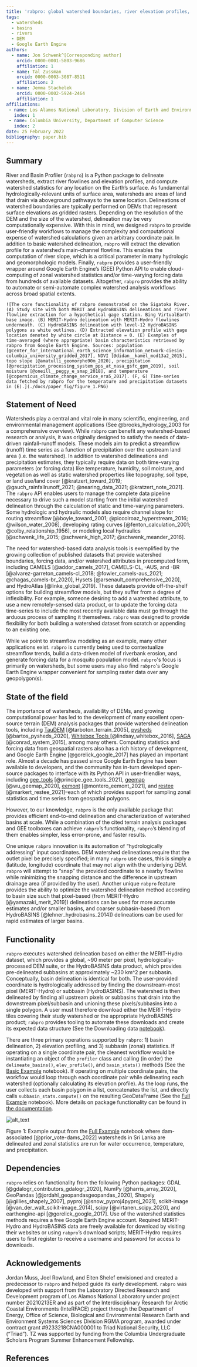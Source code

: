 ```yaml
---
title: 'rabpro: global watershed boundaries, river elevation profiles, and catchment statistics'
tags:
  - watersheds
  - basins
  - rivers
  - DEM
  - Google Earth Engine
authors:
  - name: Jon Schwenk^[Corresponding author]
    orcid: 0000-0001-5803-9686
    affiliation: 1
  - name: Tal Zussman
    orcid: 0000-0003-3087-8511
    affiliation: 2
  - name: Jemma Stachelek
    orcid: 0000-0002-5924-2464
    affiliation: 1
affiliations:
 - name: Los Alamos National Laboratory, Division of Earth and Environmental Sciences
   index: 1
 - name: Columbia University, Department of Computer Science
   index: 2
date: 25 February 2022
bibliography: paper.bib
---
```



## Summary

River and Basin Profiler (`rabpro`) is a Python package to delineate watersheds, extract river flowlines and elevation profiles, and compute watershed statistics for any location on the Earth’s surface. As fundamental hydrologically-relevant units of surface area, watersheds are areas of land that drain via aboveground pathways to the same location. Delineations of watershed boundaries are typically performed on DEMs that represent surface elevations as gridded rasters. Depending on the resolution of the DEM and the size of the watershed, delineation may be very computationally expensive. With this in mind, we designed `rabpro` to provide user-friendly workflows to manage the complexity and computational expense of watershed calculations given an arbitrary coordinate pair. In addition to basic watershed delineation, `rabpro` will extract the elevation profile for a watershed’s main-channel flowline. This enables the computation of river slope, which is a critical parameter in many hydrologic and geomorphologic models. Finally, `rabpro` provides a user-friendly wrapper around Google Earth Engine’s (GEE) Python API to enable cloud-computing of zonal watershed statistics and/or time-varying forcing data from hundreds of available datasets. Altogether, `rabpro` provides the ability to automate or semi-automate complex watershed analysis workflows across broad spatial extents.

```
![The core functionality of rabpro demonstrated on the Sigatoka River. (A) Study site with both MERIT and HydroBASINS delineations and river flowline extraction for a hypothetical gage station. Bing VirtualEarth base image. (B) MERIT-Hydro delineation with MERIT-Hydro flowlines underneath. (C) HydroBASINS delineation with level-12 HydroBASINS polygons as white outlines. (D) Extracted elevation profile with gage location denoted by white circle at Distance = 0. (E) Examples of time-averaged (where appropriate) basin characteristics retrieved by rabpro from Google Earth Engine. Sources: population [@center_for_international_earth_science_information_network-ciesin-columbia_university_gridded_2017], NDVI [@didan__kamel_mod13a2_2015], topo slope [@amatulli_geomorpho90m_2020], precipitation [@precipitation_processing_system_pps_at_nasa_gsfc_gpm_2019], soil moisture [@oneill__peggy_e_smap_2018], and temperature [@copernicus_climate_change_service_era5_2017]. (F, G) Time-series data fetched by rabpro for the temperature and precipitation datasets in (E).](./docs/paper_fig/figure_1.PNG)
```

## Statement of Need

Watersheds play a central and vital role in many scientific, engineering, and environmental management applications (See @brooks_hydrology_2003 for a comprehensive overview). While `rabpro` can benefit any watershed-based research or analysis, it was originally designed to satisfy the needs of data-driven rainfall-runoff models. These models aim to predict a streamflow (runoff) time series as a function of precipitation over the upstream land area (i.e. the watershed). In addition to watershed delineations and precipitation estimates, they typically require data on both time-varying parameters (or forcing data) like temperature, humidity, soil moisture, and vegetation as well as static watershed properties like topography, soil type, or land use/land cover [@kratzert_toward_2019; @gauch_rainfallrunoff_2021; @nearing_data_2021; @kratzert_note_2021]. The `rabpro` API enables users to manage the complete data pipeline necessary to drive such a model starting from the initial watershed delineation through the calculation of static and time-varying parameters. Some hydrologic and hydraulic models also require channel slope for routing streamflow [@boyle_toward_2001; @piccolroaz_hyperstream_2016; @wilson_water_2008], developing rating curves [@fenton_calculation_2001; @colby_relationship_1956], or modeling local hydraulics [@schwenk_life_2015; @schwenk_high_2017; @schwenk_meander_2016]. 

The need for watershed-based data analysis tools is exemplified by the growing collection of published datasets that provide watershed boundaries, forcing data, and/or watershed attributes in precomputed form, including CAMELS [@addor_camels_2017], CAMELS-CL, -AUS, and -BR [@alvarez-garreton_camels-cl_2018; @fowler_camels-aus_2021; @chagas_camels-br_2020], Hysets [@arsenault_comprehensive_2020], and HydroAtlas [@linke_global_2019]. These datasets provide off-the-shelf options for building streamflow models, but they suffer from a degree of inflexibility. For example, someone desiring to add a watershed attribute, to use a new remotely-sensed data product, or to update the forcing data time-series to include the most recently available data must go through the arduous process of sampling it themselves. `rabpro` was designed to provide flexibility for both building a watershed dataset from scratch or appending to an existing one.

While we point to streamflow modeling as an example, many other applications exist. `rabpro` is currently being used to contextualize streamflow trends, build a data-driven model of riverbank erosion, and generate forcing data for a mosquito population model. `rabpro`'s focus is primarily on watersheds, but some users may also find `rabpro`'s Google Earth Engine wrapper convenient for sampling raster data over any geopolygon(s).


## State of the field

The importance of watersheds, availability of DEMs, and growing computational power has led to the development of many excellent open-source terrain (DEM) analysis packages that provide watershed delineation tools, including [TauDEM](https://hydrology.usu.edu/taudem/taudem5/) [@tarboton_terrain_2005], [pysheds](https://github.com/mdbartos/pysheds) [@bartos_pysheds_2020], [Whitebox Tools ](https://github.com/jblindsay/whitebox-tools)[@lindsay_whitebox_2016], [SAGA](https://sagatutorials.wordpress.com/terrain-analysis/) [@conrad_system_2015], among many others. Computing statistics and forcing data from geospatial rasters also has a rich history of development, and Google Earth Engine [@gorelick_google_2017] has played an important role. Almost a decade has passed since Google Earth Engine has been available to developers, and the community has in-turn developed open-source packages to interface with its Python API in user-friendlier ways, including [gee_tools](https://github.com/gee-community/gee_tools) [@principe_gee_tools_2021], [geemap](https://geemap.org/) [@wu_geemap_2020], [eemont](https://github.com/davemlz/eemont) [@montero_eemont_2021], and [restee](https://github.com/KMarkert/restee) [@markert_restee_2021]–each of which provides support for sampling zonal statistics and time series from geospatial polygons.

However, to our knowledge, `rabpro` is the only available package that provides efficient end-to-end delineation and characterization of watershed basins at scale. While a combination of the cited terrain analysis packages and GEE toolboxes can achieve `rabpro`’s functionality, `rabpro`’s blending of them enables simpler, less error-prone, and faster results. 

One unique `rabpro` innovation is its automation of “hydrologically addressing” input coordinates. DEM watershed delineations require that the outlet pixel be precisely specified; in many `rabpro` use cases, this is simply a (latitude, longitude) coordinate that may not align with the underlying DEM. `rabpro` will attempt to “snap” the provided coordinate to a nearby flowline while minimizing the snapping distance and the difference in upstream drainage area (if provided by the user). Another unique `rabpro` feature provides the ability to optimize the watershed delineation method according to basin size such that pixel-based (from MERIT-Hydro [@yamazaki_merit_2019]) delineations can be used for more accurate estimates and/or smaller basins, and coarser subbasin-based (from HydroBASINS [@lehner_hydrobasins_2014]) delineations can be used for rapid estimates of larger basins. 


## Functionality

`rabpro` executes watershed delineation based on either the MERIT-Hydro dataset, which provides a global, ~90 meter per pixel, hydrologically-processed DEM suite, or the HydroBASINS data product, which provides pre-delineated subbasins at approximately ~230 km^2 per subbasin. Conceptually, basin delineation is identical for both. The user-provided coordinate is hydrologically addressed by finding the downstream-most pixel (MERIT-Hydro) or subbasin (HydroBASINS). The watershed is then delineated by finding all upstream pixels or subbasins that drain into the downstream pixel/subbasin and unioning these pixels/subbasins into a single polygon. A user must therefore download either the MERIT-Hydro tiles covering their study watershed or the appropriate HydroBASINS product; `rabpro` provides tooling to automate these downloads and create its expected data structure (See the Downloading data [notebook](https://github.com/VeinsOfTheEarth/rabpro/blob/main/docs/source/examples/notebooks/downloading_data.ipynb)).

There are three primary operations supported by `rabpro`: 1) basin delineation, 2) elevation profiling, and 3) subbasin (zonal) statistics. If operating on a single coordinate pair, the cleanest workflow would be instantiating an object of the `profiler` class and calling (in order) the `delineate_basins()`, `elev_profile()`, and `basin_stats()` methods (See the [Basic Example](https://veinsoftheearth.github.io/rabpro/examples/notebooks/basic_example.html) notebook). If operating on multiple coordinate pairs, the workflow would loop through each coordinate pair while delineating each watershed (optionally calculating its elevation profile). As the loop runs, the user collects each basin polygon in a list, concatenates the list, and directly calls  `subbasin_stats.compute()` on the resulting GeoDataFrame (See the [Full Example](https://veinsoftheearth.github.io/rabpro/examples/notebooks/full_example.html) notebook). More details on package functionality can be found in [the documentation](https://VeinsOfTheEarth.github.io/rabpro/).


![alt_text](images/image1.png "image_tooltip")


Figure 1: Example output from the [Full Example](https://veinsoftheearth.github.io/rabpro/examples/notebooks/full_example.html) notebook where dam-associated [@prior_vote-dams_2022] watersheds in Sri Lanka are delineated and zonal statistics are run for water occurrence, temperature, and precipitation.


## Dependencies

`rabpro` relies on functionality from the following Python packages: GDAL [@gdalogr_contributors_gdalogr_2020], NumPy [@harris_array_2020], GeoPandas [@jordahl_geopandasgeopandas_2020], Shapely [@gillies_shapely_2007], pyproj [@snow_pyproj4pyproj_2021], scikit-image [@van_der_walt_scikit-image_2014], scipy [@virtanen_scipy_2020], and earthengine-api [@gorelick_google_2017]. Use of the watershed statistics methods requires a free Google Earth Engine account. Required MERIT-Hydro and HydroBASINS data are freely available for download by visiting their websites or using `rabpro`’s download scripts; MERIT-Hydro requires users to first register to receive a username and password for access to downloads.


## Acknowledgements

Jordan Muss, Joel Rowland, and Eiten Shelef envisioned and created a predecessor to `rabpro` and helped guide its early development. `rabpro` was developed with support from the Laboratory Directed Research and Development program of Los Alamos National Laboratory under project number 20210213ER and as part of the Interdisciplinary Research for Arctic Coastal Environments (InteRFACE) project through the Department of Energy, Office of Science, Biological and Environmental Research Earth and Environment Systems Sciences Division RGMA program, awarded under contract grant #9233218CNA000001 to Triad National Security, LLC (“Triad”). TZ was supported by funding from the Columbia Undergraduate Scholars Program Summer Enhancement Fellowship.


## References
